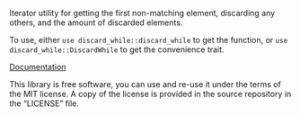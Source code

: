 Iterator utility for getting the first non-matching element,
discarding any others, and the amount of discarded elements.

To use, either `use discard_while::discard_while` to get the function,
or `use discard_while::DiscardWhile` to get the convenience trait.

[Documentation](https://docs.rs/discard-while/0.1.6/discard_while/)

This library is free software, you can use and re-use it under the terms
of the MIT license. A copy of the license is provided in the source
repository in the “LICENSE” file.
